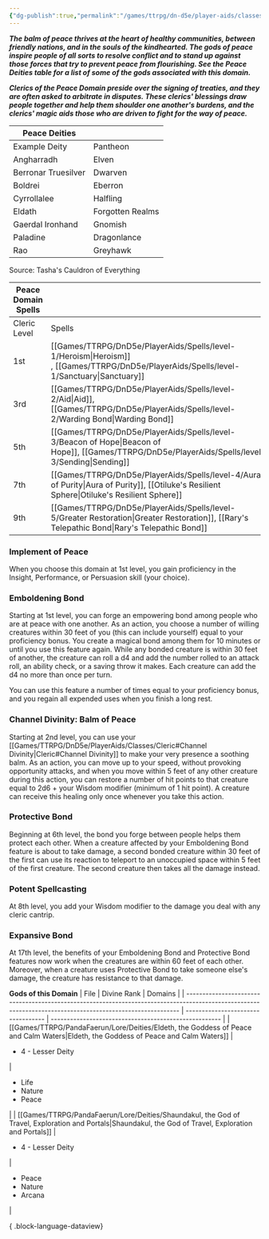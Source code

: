 ```yaml
---
{"dg-publish":true,"permalink":"/games/ttrpg/dn-d5e/player-aids/classes/class-specialisations/cleric-peace-domain/","tags":["TTRPG/DND/5e"]}
---
```



**_The balm of peace thrives at the heart of healthy communities, between friendly nations, and in the souls of the kindhearted. The gods of peace inspire people of all sorts to resolve conflict and to stand up against those forces that try to prevent peace from flourishing. See the Peace Deities table for a list of some of the gods associated with this domain._**

**_Clerics of the Peace Domain preside over the signing of treaties, and they are often asked to arbitrate in disputes. These clerics' blessings draw people together and help them shoulder one another's burdens, and the clerics' magic aids those who are driven to fight for the way of peace._**

|Peace Deities|   |
|---|---|
|Example Deity|Pantheon|
|Angharradh|Elven|
|Berronar Truesilver|Dwarven|
|Boldrei|Eberron|
|Cyrrollalee|Halfling|
|Eldath|Forgotten Realms|
|Gaerdal Ironhand|Gnomish|
|Paladine|Dragonlance|
|Rao|Greyhawk|

Source: Tasha's Cauldron of Everything

|Peace Domain Spells|   |
|---|---|
|Cleric Level|Spells|
|1st|[[Games/TTRPG/DnD5e/PlayerAids/Spells/level-1/Heroism\|Heroism]] , [[Games/TTRPG/DnD5e/PlayerAids/Spells/level-1/Sanctuary\|Sanctuary]]|
|3rd|[[Games/TTRPG/DnD5e/PlayerAids/Spells/level-2/Aid\|Aid]], [[Games/TTRPG/DnD5e/PlayerAids/Spells/level-2/Warding Bond\|Warding Bond]] |
|5th|[[Games/TTRPG/DnD5e/PlayerAids/Spells/level-3/Beacon of Hope\|Beacon of Hope]], [[Games/TTRPG/DnD5e/PlayerAids/Spells/level-3/Sending\|Sending]]|
|7th|[[Games/TTRPG/DnD5e/PlayerAids/Spells/level-4/Aura of Purity\|Aura of Purity]], [[Otiluke's Resilient Sphere\|Otiluke's Resilient Sphere]]|
|9th|[[Games/TTRPG/DnD5e/PlayerAids/Spells/level-5/Greater Restoration\|Greater Restoration]], [[Rary's Telepathic Bond\|Rary's Telepathic Bond]]|

### Implement of Peace

When you choose this domain at 1st level, you gain proficiency in the Insight, Performance, or Persuasion skill (your choice).

### Emboldening Bond

Starting at 1st level, you can forge an empowering bond among people who are at peace with one another. As an action, you choose a number of willing creatures within 30 feet of you (this can include yourself) equal to your proficiency bonus. You create a magical bond among them for 10 minutes or until you use this feature again. While any bonded creature is within 30 feet of another, the creature can roll a d4 and add the number rolled to an attack roll, an ability check, or a saving throw it makes. Each creature can add the d4 no more than once per turn.

You can use this feature a number of times equal to your proficiency bonus, and you regain all expended uses when you finish a long rest.

### Channel Divinity: Balm of Peace

Starting at 2nd level, you can use your [[Games/TTRPG/DnD5e/PlayerAids/Classes/Cleric#Channel Divinity\|Cleric#Channel Divinity]] to make your very presence a soothing balm. As an action, you can move up to your speed, without provoking opportunity attacks, and when you move within 5 feet of any other creature during this action, you can restore a number of hit points to that creature equal to 2d6 + your Wisdom modifier (minimum of 1 hit point). A creature can receive this healing only once whenever you take this action.

### Protective Bond

Beginning at 6th level, the bond you forge between people helps them protect each other. When a creature affected by your Emboldening Bond feature is about to take damage, a second bonded creature within 30 feet of the first can use its reaction to teleport to an unoccupied space within 5 feet of the first creature. The second creature then takes all the damage instead.

### Potent Spellcasting

At 8th level, you add your Wisdom modifier to the damage you deal with any cleric cantrip.

### Expansive Bond

At 17th level, the benefits of your Emboldening Bond and Protective Bond features now work when the creatures are within 60 feet of each other. Moreover, when a creature uses Protective Bond to take someone else's damage, the creature has resistance to that damage.

**Gods of this Domain**
| File                                                                                                                                                       | Divine Rank                        | Domains                                               |
| ---------------------------------------------------------------------------------------------------------------------------------------------------------- | ---------------------------------- | ----------------------------------------------------- |
| [[Games/TTRPG/PandaFaerun/Lore/Deities/Eldeth, the Goddess of Peace and Calm Waters\|Eldeth, the Goddess of Peace and Calm Waters]]                     | <ul><li>4 - Lesser Deity</li></ul> | <ul><li>Life</li><li>Nature</li><li>Peace</li></ul>   |
| [[Games/TTRPG/PandaFaerun/Lore/Deities/Shaundakul, the God of Travel, Exploration and Portals\|Shaundakul, the God of Travel, Exploration and Portals]] | <ul><li>4 - Lesser Deity</li></ul> | <ul><li>Peace</li><li>Nature</li><li>Arcana</li></ul> |

{ .block-language-dataview}